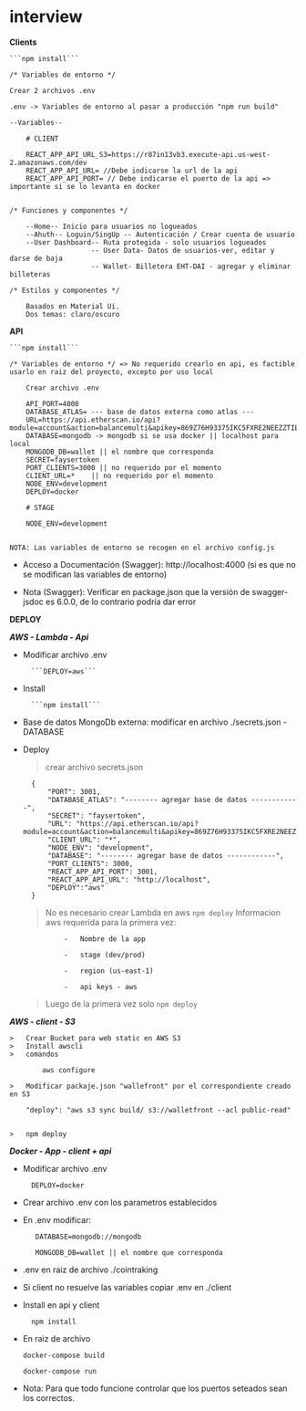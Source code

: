 # interview



**Clients**
    
    ```npm install```

    /* Variables de entorno */

    Crear 2 archivos .env

    .env -> Variables de entorno al pasar a producción "npm run build"

    --Variables--

        # CLIENT

        REACT_APP_API_URL_S3=https://r87in13vb3.execute-api.us-west-2.amazonaws.com/dev
        REACT_APP_API_URL= //Debe indicarse la url de la api
        REACT_APP_API_PORT= // Debe indicarse el puerto de la api => importante si se lo levanta en docker


    /* Funciones y componentes */

        --Home-- Inicio para usuarios no logueados
        --Ahuth-- Loguin/SingUp -- Autenticación / Crear cuenta de usuario
        --User Dashboard-- Ruta protegida - solo usuarios logueados
                        -- User Data- Datos de usuarios-ver, editar y darse de baja
                        -- Wallet- Billetera EHT-DAI - agregar y eliminar billeteras 

    /* Estilos y componentes */

        Basados en Material Ui. 
        Dos temas: claro/oscuro


**API**

    ```npm install```

    /* Variables de entorno */ => No requerido crearlo en api, es factible usarlo en raiz del proyecto, excepto por uso local

        Crear archivo .env
        
        API_PORT=4000
        DATABASE_ATLAS= --- base de datos externa como atlas ---
        URL=https://api.etherscan.io/api?module=account&action=balancemulti&apikey=869Z76H93375IKC5FXRE2NEEZZTIE3GQ6H
        DATABASE=mongodb -> mongodb si se usa docker || localhost para local
        MONGODB_DB=wallet || el nombre que corresponda
        SECRET=faysertoken
        PORT_CLIENTS=3000 || no requerido por el momento
        CLIENT_URL=*    || no requerido por el momento
        NODE_ENV=development
        DEPLOY=docker

        # STAGE

        NODE_ENV=development


    NOTA: Las variables de entorno se recogen en el archivo config.js

- Acceso a Documentación (Swagger): http://localhost:4000 (si es que no se modifican las variables de entorno)

- Nota (Swagger): Verificar en package.json que la versión de swagger-jsdoc es 6.0.0, de lo contrario podría dar error



**DEPLOY**

***AWS - Lambda - Api***
- Modificar archivo .env

        ```DEPLOY=aws```

- Install

        ```npm install```

- Base de datos MongoDb externa: modificar en archivo ./secrets.json - DATABASE

- Deploy

    > crear archivo secrets.json

        {
            "PORT": 3001,
            "DATABASE_ATLAS": "-------- agregar base de datos ------------",
            "SECRET": "faysertoken",
            "URL": "https://api.etherscan.io/api?module=account&action=balancemulti&apikey=869Z76H93375IKC5FXRE2NEEZZTIE3GQ6H",
            "CLIENT_URL": "*",
            "NODE_ENV": "development",
            "DATABASE": "-------- agregar base de datos ------------",
            "PORT_CLIENTS": 3000,
            "REACT_APP_API_PORT": 3001,
            "REACT_APP_API_URL": "http://localhost",
            "DEPLOY":"aws" 
        }

    > No es necesario crear Lambda en aws
    > ```npm deploy```
    > Informacion aws requerida para la primera vez:

                -   Nombre de la app

                -   stage (dev/prod)

                -   region (us-east-1)

                -   api keys - aws

    > Luego de la primera vez solo ```npm deploy```


***AWS - client - S3***


    >   Crear Bucket para web static en AWS S3
    >   Install awscli
    >   comandos

            aws configure
    
    >   Modificar packaje.json "wallefront" por el correspondiente creado en S3

        "deploy": "aws s3 sync build/ s3://walletfront --acl public-read"


    >   npm deploy


***Docker - App - client + api***

- Modificar archivo .env

        DEPLOY=docker

- Crear archivo .env con los parametros establecidos

- En .env modificar:

         DATABASE=mongodb://mongodb

         MONGODB_DB=wallet || el nombre que corresponda

- .env en raiz de archivo ./cointraking

- Si client no resuelve las variables copiar .env en ./client

- Install en api y client

        npm install

- En raiz de archivo

    ```docker-compose build```

    ```docker-compose run```

- Nota: Para que todo funcione controlar que los puertos seteados sean los correctos. 